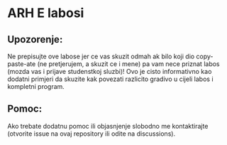 # ARH E labosi

## Upozorenje:
Ne prepisujte ove labose jer ce vas skuzit odmah ak bilo koji dio copy-paste-ate (ne pretjerujem, a skuzit ce i mene) pa vam nece priznat labos (mozda vas i prijave studenstkoj sluzbi)! 
Ovo je cisto informativno kao dodatni primjeri da skuzite kak povezati razlicito gradivo u cijeli labos i kompletni program.

## Pomoc:
Ako trebate dodatnu pomoc ili objasnjenje slobodno me kontaktirajte (otvorite issue na ovaj repository ili odite na discussions).
